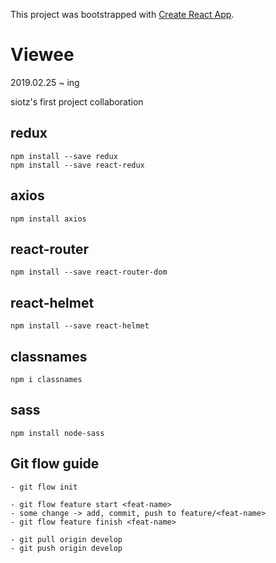 This project was bootstrapped with [Create React App](https://github.com/facebook/create-react-app).

# Viewee

2019.02.25 ~ ing

siotz's first project collaboration

## redux

```
npm install --save redux
npm install --save react-redux
```

## axios

```
npm install axios
```

## react-router

```
npm install --save react-router-dom
```

## react-helmet

```
npm install --save react-helmet
```

## classnames

```
npm i classnames
```

## sass

```
npm install node-sass
```

## Git flow guide

```
- git flow init

- git flow feature start <feat-name>
- some change -> add, commit, push to feature/<feat-name>
- git flow feature finish <feat-name>

- git pull origin develop
- git push origin develop
```
